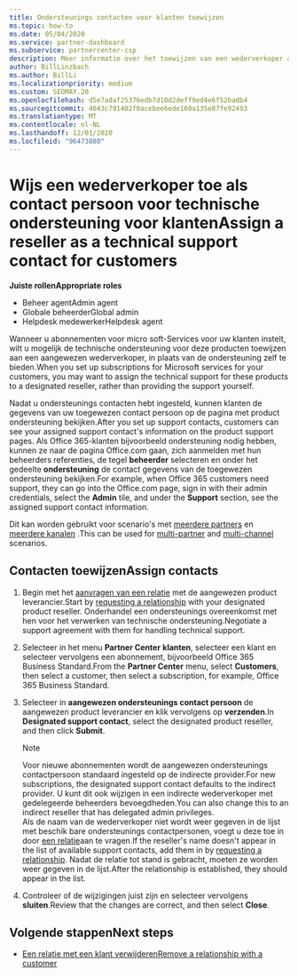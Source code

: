 ```yaml
---
title: Ondersteunings contacten voor klanten toewijzen
ms.topic: how-to
ms.date: 05/04/2020
ms.service: partner-dashboard
ms.subservice: partnercenter-csp
description: Meer informatie over het toewijzen van een wederverkoper als een contact persoon voor technische ondersteuning voor klanten met abonnementen op micro soft-Services.
author: BillLinzbach
ms.author: BillLi
ms.localizationpriority: medium
ms.custom: SEOMAY.20
ms.openlocfilehash: d5e7adaf25376edb7d10d2deff9ed4e6f52badb4
ms.sourcegitcommit: 4043c791402f0acebee6ede160a135e87fe92493
ms.translationtype: MT
ms.contentlocale: nl-NL
ms.lasthandoff: 12/01/2020
ms.locfileid: "96473880"
---
```

# <a name="assign-a-reseller-as-a-technical-support-contact-for-customers"></a><span data-ttu-id="cba46-103">Wijs een wederverkoper toe als contact persoon voor technische ondersteuning voor klanten</span><span class="sxs-lookup"><span data-stu-id="cba46-103">Assign a reseller as a technical support contact for customers</span></span>

<span data-ttu-id="cba46-104">**Juiste rollen**</span><span class="sxs-lookup"><span data-stu-id="cba46-104">**Appropriate roles**</span></span>

- <span data-ttu-id="cba46-105">Beheer agent</span><span class="sxs-lookup"><span data-stu-id="cba46-105">Admin agent</span></span>
- <span data-ttu-id="cba46-106">Globale beheerder</span><span class="sxs-lookup"><span data-stu-id="cba46-106">Global admin</span></span>
- <span data-ttu-id="cba46-107">Helpdesk medewerker</span><span class="sxs-lookup"><span data-stu-id="cba46-107">Helpdesk agent</span></span>


<span data-ttu-id="cba46-108">Wanneer u abonnementen voor micro soft-Services voor uw klanten instelt, wilt u mogelijk de technische ondersteuning voor deze producten toewijzen aan een aangewezen wederverkoper, in plaats van de ondersteuning zelf te bieden.</span><span class="sxs-lookup"><span data-stu-id="cba46-108">When you set up subscriptions for Microsoft services for your customers, you may want to assign the technical support for these products to a designated reseller, rather than providing the support yourself.</span></span>

<span data-ttu-id="cba46-109">Nadat u ondersteunings contacten hebt ingesteld, kunnen klanten de gegevens van uw toegewezen contact persoon op de pagina met product ondersteuning bekijken.</span><span class="sxs-lookup"><span data-stu-id="cba46-109">After you set up support contacts, customers can see your assigned support contact's information on the product support pages.</span></span> <span data-ttu-id="cba46-110">Als Office 365-klanten bijvoorbeeld ondersteuning nodig hebben, kunnen ze naar de pagina Office.com gaan, zich aanmelden met hun beheerders referenties, de tegel **beheerder** selecteren en onder het gedeelte **ondersteuning** de contact gegevens van de toegewezen ondersteuning bekijken.</span><span class="sxs-lookup"><span data-stu-id="cba46-110">For example, when Office 365 customers need support, they can go into the Office.com page, sign in with their admin credentials, select the **Admin** tile, and under the **Support** section, see the assigned support contact information.</span></span>

<span data-ttu-id="cba46-111">Dit kan worden gebruikt voor scenario's met [meerdere partners](multipartner.md) en [meerdere kanalen](multichannel.md) .</span><span class="sxs-lookup"><span data-stu-id="cba46-111">This can be used for [multi-partner](multipartner.md) and [multi-channel](multichannel.md) scenarios.</span></span> 


## <a name="assign-contacts"></a><span data-ttu-id="cba46-112">Contacten toewijzen</span><span class="sxs-lookup"><span data-stu-id="cba46-112">Assign contacts</span></span>

1. <span data-ttu-id="cba46-113">Begin met het [aanvragen van een relatie](request-a-relationship-with-a-customer.md) met de aangewezen product leverancier.</span><span class="sxs-lookup"><span data-stu-id="cba46-113">Start by [requesting a relationship](request-a-relationship-with-a-customer.md) with your designated product reseller.</span></span> <span data-ttu-id="cba46-114">Onderhandel een ondersteunings overeenkomst met hen voor het verwerken van technische ondersteuning.</span><span class="sxs-lookup"><span data-stu-id="cba46-114">Negotiate a support agreement with them for handling technical support.</span></span>

2. <span data-ttu-id="cba46-115">Selecteer in het menu **Partner Center** **klanten**, selecteer een klant en selecteer vervolgens een abonnement, bijvoorbeeld Office 365 Business Standard.</span><span class="sxs-lookup"><span data-stu-id="cba46-115">From the **Partner Center** menu, select **Customers**, then select a customer, then select a subscription, for example, Office 365 Business Standard.</span></span>

3. <span data-ttu-id="cba46-116">Selecteer in  **aangewezen ondersteunings contact persoon** de aangewezen product leverancier en klik vervolgens op **verzenden**.</span><span class="sxs-lookup"><span data-stu-id="cba46-116">In  **Designated support contact**, select the designated product reseller, and then click **Submit**.</span></span> 

      >[!NOTE]  
      ><span data-ttu-id="cba46-117">Voor nieuwe abonnementen wordt de aangewezen ondersteunings contactpersoon standaard ingesteld op de indirecte provider.</span><span class="sxs-lookup"><span data-stu-id="cba46-117">For new subscriptions, the designated support contact defaults to the indirect provider.</span></span> <span data-ttu-id="cba46-118">U kunt dit ook wijzigen in een indirecte wederverkoper met gedelegeerde beheerders bevoegdheden.</span><span class="sxs-lookup"><span data-stu-id="cba46-118">You can also change this to an indirect reseller that has delegated admin privileges.</span></span>    
    ><span data-ttu-id="cba46-119">Als de naam van de wederverkoper niet wordt weer gegeven in de lijst met beschik bare ondersteunings contactpersonen, voegt u deze toe in door [een relatie](request-a-relationship-with-a-customer.md)aan te vragen.</span><span class="sxs-lookup"><span data-stu-id="cba46-119">If the reseller's name doesn't appear in the list of available support contacts, add them in by [requesting a relationship](request-a-relationship-with-a-customer.md).</span></span> <span data-ttu-id="cba46-120">Nadat de relatie tot stand is gebracht, moeten ze worden weer gegeven in de lijst.</span><span class="sxs-lookup"><span data-stu-id="cba46-120">After the relationship is established, they should appear in the list.</span></span>  

4. <span data-ttu-id="cba46-121">Controleer of de wijzigingen juist zijn en selecteer vervolgens **sluiten**.</span><span class="sxs-lookup"><span data-stu-id="cba46-121">Review that the changes are correct, and then select **Close**.</span></span>

## <a name="next-steps"></a><span data-ttu-id="cba46-122">Volgende stappen</span><span class="sxs-lookup"><span data-stu-id="cba46-122">Next steps</span></span>

- [<span data-ttu-id="cba46-123">Een relatie met een klant verwijderen</span><span class="sxs-lookup"><span data-stu-id="cba46-123">Remove a relationship with a customer</span></span>](remove-a-relationship.md)